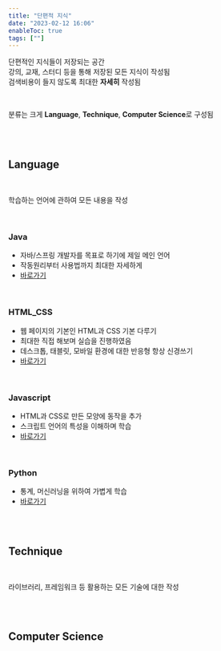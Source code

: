 ```yaml
---
title: "단편적 지식"
date: "2023-02-12 16:06"
enableToc: true
tags: [""]
---
```


단편적인 지식들이 저장되는 공간 <br>
강의, 교재, 스터디 등을 통해 저장된 모든 지식이 작성됨 <br>
검색비용이 들지 않도록 최대한 **자세히** 작성됨 <br>

<br>

분류는 크게 **Language**, **Technique**, **Computer Science**로 구성됨 <br>

<br><br>

## Language 

<br>

학습하는 언어에 관하여 모든 내용을 작성

<br>

### Java

- 자바/스프링 개발자를 목표로 하기에 제일 메인 언어
- 작동원리부터 사용법까지 최대한 자세하게
- [바로가기](notes/TIL/fragment/lang/java/java)

<br>

### HTML_CSS

- 웹 페이지의 기본인 HTML과 CSS 기본 다루기
- 최대한 직접 해보며 실습을 진행하였음
- 데스크톱, 태블릿, 모바일 환경에 대한 반응형 항상 신경쓰기
- [바로가기](notes/TIL/fragment/lang/html_css/html_css)

<br>

### Javascript

- HTML과 CSS로 만든 모양에 동작을 추가
- 스크립트 언어의 특성을 이해하며 학습
- [바로가기](notes/TIL/fragment/lang/javascript/javascript)

<br>

### Python

- 통계, 머신러닝을 위하여 가볍게 학습
- [바로가기](notes/TIL/fragment/lang/python/python)

<br><br>

## Technique

<br>

라이브러리, 프레임워크 등 활용하는 모든 기술에 대한 작성

<br><br>

## Computer Science